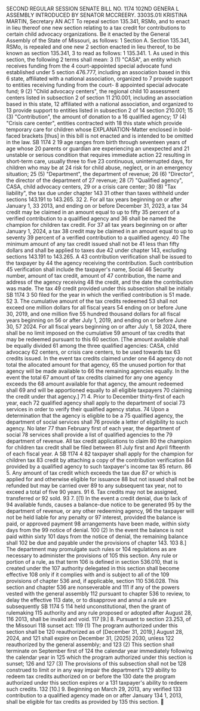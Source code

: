 SECOND REGULAR SESSION
SENATE BILL NO. 1174
102ND GENERA L ASSEMBLY
INTRODUCED BY SENATOR MCCREERY.
3303S.01I KRISTINA MARTIN, Secretary
AN ACT
To repeal section 135.341, RSMo, and to enact in lieu thereof one new section relating to a tax
credit for contributions to certain child advocacy organizations.
Be it enacted by the General Assembly of the State of Missouri, as follows:
1 Section A. Section 135.341, RSMo, is repealed and one new
2 section enacted in lieu thereof, to be known as section 135.341,
3 to read as follows:
1 135.341. 1. As used in this section, the following
2 terms shall mean:
3 (1) "CASA", an entity which receives funding from the
4 court-appointed special advocate fund established under
5 section 476.777, including an association based in this
6 state, affiliated with a national association, organized to
7 provide support to entities receiving funding from the court-
8 appointed special advocate fund;
9 (2) "Child advocacy centers", the regional child
10 assessment centers listed in subsection 2 of section
11 210.001, including an association based in this state,
12 affiliated with a national association, and organized to
13 provide support to entities listed in subsection 2 of
14 section 210.001;
15 (3) "Contribution", the amount of donation to a
16 qualified agency;
17 (4) "Crisis care center", entities contracted with
18 this state which provide temporary care for children whose
EXPLANATION-Matter enclosed in bold-faced brackets [thus] in this bill is not enacted
and is intended to be omitted in the law.
SB 1174 2
19 age ranges from birth through seventeen years of age whose
20 parents or guardian are experiencing an unexpected and
21 unstable or serious condition that requires immediate action
22 resulting in short-term care, usually three to five
23 continuous, uninterrupted days, for children who may be at
24 risk for child abuse, neglect, or in an emergency situation;
25 (5) "Department", the department of revenue;
26 (6) "Director", the director of the department of
27 revenue;
28 (7) "Qualified agency", CASA, child advocacy centers,
29 or a crisis care center;
30 (8) "Tax liability", the tax due under chapter 143
31 other than taxes withheld under sections 143.191 to 143.265.
32 2. For all tax years beginning on or after January 1,
33 2013, and ending on or before December 31, 2023, a tax
34 credit may be claimed in an amount equal to up to fifty
35 percent of a verified contribution to a qualified agency and
36 shall be named the champion for children tax credit. For
37 all tax years beginning on or after January 1, 2024, a tax
38 credit may be claimed in an amount equal to up to seventy
39 percent of a verified contribution to a qualified agency.
40 The minimum amount of any tax credit issued shall not be
41 less than fifty dollars and shall be applied to taxes due
42 under chapter 143, excluding sections 143.191 to 143.265. A
43 contribution verification shall be issued to the taxpayer by
44 the agency receiving the contribution. Such contribution
45 verification shall include the taxpayer's name, Social
46 Security number, amount of tax credit, amount of
47 contribution, the name and address of the agency receiving
48 the credit, and the date the contribution was made. The tax
49 credit provided under this subsection shall be initially
SB 1174 3
50 filed for the year in which the verified contribution is
51 made.
52 3. The cumulative amount of the tax credits redeemed
53 shall not exceed one million dollars for all fiscal years
54 ending on or before June 30, 2019, and one million five
55 hundred thousand dollars for all fiscal years beginning on
56 or after July 1, 2019, and ending on or before June 30,
57 2024. For all fiscal years beginning on or after July 1,
58 2024, there shall be no limit imposed on the cumulative
59 amount of tax credits that may be redeemed pursuant to this
60 section. [The amount available shall be equally divided
61 among the three qualified agencies: CASA, child advocacy
62 centers, or crisis care centers, to be used towards tax
63 credits issued. In the event tax credits claimed under one
64 agency do not total the allocated amount for that agency,
65 the unused portion for that agency will be made available to
66 the remaining agencies equally. In the event the total
67 amount of tax credits claimed for any one agency exceeds the
68 amount available for that agency, the amount redeemed shall
69 and will be apportioned equally to all eligible taxpayers
70 claiming the credit under that agency.]
71 4. Prior to December thirty-first of each year, each
72 qualified agency shall apply to the department of social
73 services in order to verify their qualified agency status.
74 Upon a determination that the agency is eligible to be a
75 qualified agency, the department of social services shall
76 provide a letter of eligibility to such agency. No later
77 than February first of each year, the department of social
78 services shall provide a list of qualified agencies to the
79 department of revenue. All tax credit applications to claim
80 the champion for children tax credit shall be filed between
81 July first and April fifteenth of each fiscal year. A
SB 1174 4
82 taxpayer shall apply for the champion for children tax
83 credit by attaching a copy of the contribution verification
84 provided by a qualified agency to such taxpayer's income tax
85 return.
86 5. Any amount of tax credit which exceeds the tax due
87 or which is applied for and otherwise eligible for issuance
88 but not issued shall not be refunded but may be carried over
89 to any subsequent tax year, not to exceed a total of five
90 years.
91 6. Tax credits may not be assigned, transferred or
92 sold.
93 7. [(1) In the event a credit denial, due to lack of
94 available funds, causes a balance-due notice to be generated
95 by the department of revenue, or any other redeeming agency,
96 the taxpayer will not be held liable for any penalty or
97 interest, provided the balance is paid, or approved payment
98 arrangements have been made, within sixty days from the
99 notice of denial.
100 (2) In the event the balance is not paid within sixty
101 days from the notice of denial, the remaining balance shall
102 be due and payable under the provisions of chapter 143.
103 8.] The department may promulgate such rules or
104 regulations as are necessary to administer the provisions of
105 this section. Any rule or portion of a rule, as that term
106 is defined in section 536.010, that is created under the
107 authority delegated in this section shall become effective
108 only if it complies with and is subject to all of the
109 provisions of chapter 536 and, if applicable, section
110 536.028. This section and chapter 536 are nonseverable and
111 if any of the powers vested with the general assembly
112 pursuant to chapter 536 to review, to delay the effective
113 date, or to disapprove and annul a rule are subsequently
SB 1174 5
114 held unconstitutional, then the grant of rulemaking
115 authority and any rule proposed or adopted after August 28,
116 2013, shall be invalid and void.
117 [9.] 8. Pursuant to section 23.253, of the Missouri
118 sunset act:
119 (1) The program authorized under this section shall be
120 reauthorized as of [December 31, 2019,] August 28, 2024, and
121 shall expire on December 31, [2025] 2030, unless
122 reauthorized by the general assembly; and
123 (2) This section shall terminate on September first of
124 the calendar year immediately following the calendar year in
125 which the program authorized under this section is sunset;
126 and
127 (3) The provisions of this subsection shall not be
128 construed to limit or in any way impair the department's
129 ability to redeem tax credits authorized on or before the
130 date the program authorized under this section expires or a
131 taxpayer's ability to redeem such credits.
132 [10.] 9. Beginning on March 29, 2013, any verified
133 contribution to a qualified agency made on or after January
134 1, 2013, shall be eligible for tax credits as provided by
135 this section.
